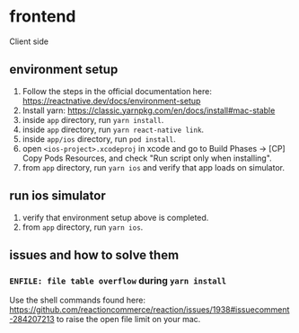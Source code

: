 # frontend
Client side

## environment setup
1. Follow the steps in the official documentation here: https://reactnative.dev/docs/environment-setup
2. Install yarn: https://classic.yarnpkg.com/en/docs/install#mac-stable
3. inside `app` directory, run `yarn install`.
4. inside `app` directory, run `yarn react-native link`.
4. inside `app/ios` directory, run `pod install`.
5. open `<ios-project>.xcodeproj` in xcode and go to Build Phases -> [CP] Copy Pods Resources, and check "Run script only when installing".
6. from `app` directory, run `yarn ios` and verify that app loads on simulator.

## run ios simulator
1. verify that environment setup above is completed.
2. from `app` directory, run `yarn ios`.

## issues and how to solve them
### `ENFILE: file table overflow` during `yarn install`
Use the shell commands found here: https://github.com/reactioncommerce/reaction/issues/1938#issuecomment-284207213 to raise the open file limit on your mac.
